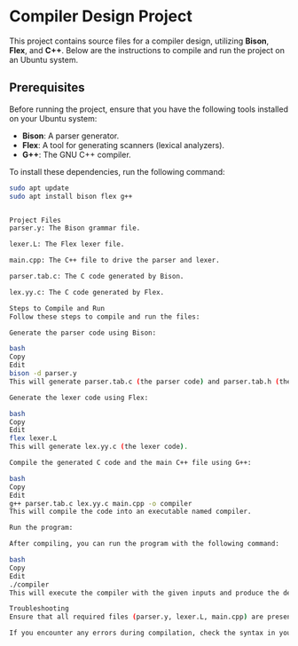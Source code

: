 # Compiler Design Project

This project contains source files for a compiler design, utilizing **Bison**, **Flex**, and **C++**. Below are the instructions to compile and run the project on an Ubuntu system.

## Prerequisites

Before running the project, ensure that you have the following tools installed on your Ubuntu system:

- **Bison**: A parser generator.
- **Flex**: A tool for generating scanners (lexical analyzers).
- **G++**: The GNU C++ compiler.

To install these dependencies, run the following command:

```bash
sudo apt update
sudo apt install bison flex g++


Project Files
parser.y: The Bison grammar file.

lexer.L: The Flex lexer file.

main.cpp: The C++ file to drive the parser and lexer.

parser.tab.c: The C code generated by Bison.

lex.yy.c: The C code generated by Flex.

Steps to Compile and Run
Follow these steps to compile and run the files:

Generate the parser code using Bison:

bash
Copy
Edit
bison -d parser.y
This will generate parser.tab.c (the parser code) and parser.tab.h (the header file).

Generate the lexer code using Flex:

bash
Copy
Edit
flex lexer.L
This will generate lex.yy.c (the lexer code).

Compile the generated C code and the main C++ file using G++:

bash
Copy
Edit
g++ parser.tab.c lex.yy.c main.cpp -o compiler
This will compile the code into an executable named compiler.

Run the program:

After compiling, you can run the program with the following command:

bash
Copy
Edit
./compiler
This will execute the compiler with the given inputs and produce the desired output.

Troubleshooting
Ensure that all required files (parser.y, lexer.L, main.cpp) are present in the same directory.

If you encounter any errors during compilation, check the syntax in your parser.y or lexer.L files for issues.
